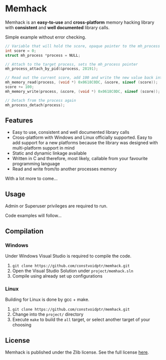 # Memhack

Memhack is an **easy-to-use** and **cross-platform** memory hacking library
with **consistent** and **well documented** library calls.

Simple example without error checking.
```C
// Variable that will hold the score, opaque pointer to the mh_process struct
int score = 0;
struct mh_process *process = NULL;

// Attach to the target process, sets the mh_process pointer
mh_process_attach_by_pid(&process, 28191);

// Read out the current score, add 100 and write the new value back into process memory
mh_memory_read(process, (void *) 0x0618C0DC, &score, sizeof (score));
score += 100;
mh_memory_write(process, &score, (void *) 0x0618C0DC, sizeof (score));

// Detach from the process again
mh_process_detach(process);
```

## Features

* Easy to use, consistent and well documented library calls
* Cross-platform with Windows and Linux officially supported. Easy to add
  support for a new platforms because the library was designed with
  multi-platform support in mind
* Static and dynamic linkage available
* Written in C and therefore, most likely, callable from your favourite
  programming language
* Read and write from/to another processes memory

With a lot more to come...

## Usage

Admin or Superuser privileges are required to run.

Code examples will follow...

## Compilation

### Windows

Under Windows Visual Studio is required to compile the code.

1. `git clone https://github.com/constvoidptr/memhack.git`
2. Open the Visual Studio Solution under `project/memhack.sln`
3. Compile using already set up configurations

### Linux

Building for Linux is done by gcc + make.

1. `git clone https://github.com/constvoidptr/memhack.git`
2. Change into the `project/` directory
3. Execute `make` to build the `all` target, or select another target of your
   choosing

## License

Memhack is published under the Zlib license. See the full license
[here](https://github.com/constvoidptr/memhack/blob/master/LICENSE).
